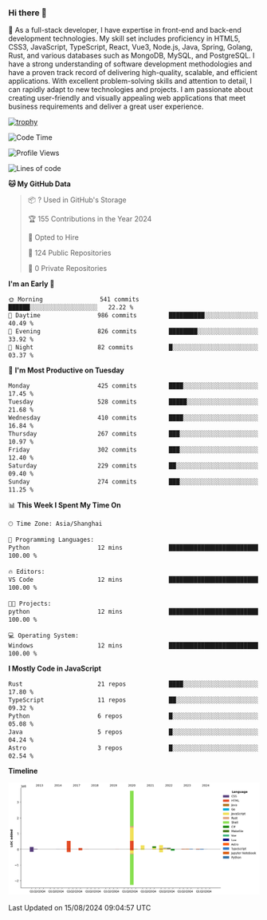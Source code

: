 ### Hi there 👋

🌱 As a full-stack developer, I have expertise in front-end and back-end development technologies. My skill set includes proficiency in HTML5, CSS3, JavaScript, TypeScript, React, Vue3, Node.js, Java, Spring, Golang, Rust, and various databases such as MongoDB, MySQL, and PostgreSQL. I have a strong understanding of software development methodologies and have a proven track record of delivering high-quality, scalable, and efficient applications. With excellent problem-solving skills and attention to detail, I can rapidly adapt to new technologies and projects. I am passionate about creating user-friendly and visually appealing web applications that meet business requirements and deliver a great user experience.

[![trophy](https://github-profile-trophy.vercel.app/?username=elton&rank=SECRET,SSS,SS,S,AAA,AA,A&theme=onedark&no-frame=true&margin-w=10)](https://github.com/ryo-ma/github-profile-trophy)

<!--START_SECTION:waka-->
![Code Time](http://img.shields.io/badge/Code%20Time-1%2C389%20hrs%2056%20mins-blue)

![Profile Views](http://img.shields.io/badge/Profile%20Views-2-blue)

![Lines of code](https://img.shields.io/badge/From%20Hello%20World%20I%27ve%20Written-5.6%20million%20lines%20of%20code-blue)

**🐱 My GitHub Data** 

> 📦 ? Used in GitHub's Storage 
 > 
> 🏆 155 Contributions in the Year 2024
 > 
> 💼 Opted to Hire
 > 
> 📜 124 Public Repositories 
 > 
> 🔑 0 Private Repositories 
 > 
**I'm an Early 🐤** 

```text
🌞 Morning                541 commits         ██████░░░░░░░░░░░░░░░░░░░   22.22 % 
🌆 Daytime                986 commits         ██████████░░░░░░░░░░░░░░░   40.49 % 
🌃 Evening                826 commits         ████████░░░░░░░░░░░░░░░░░   33.92 % 
🌙 Night                  82 commits          █░░░░░░░░░░░░░░░░░░░░░░░░   03.37 % 
```
📅 **I'm Most Productive on Tuesday** 

```text
Monday                   425 commits         ████░░░░░░░░░░░░░░░░░░░░░   17.45 % 
Tuesday                  528 commits         █████░░░░░░░░░░░░░░░░░░░░   21.68 % 
Wednesday                410 commits         ████░░░░░░░░░░░░░░░░░░░░░   16.84 % 
Thursday                 267 commits         ███░░░░░░░░░░░░░░░░░░░░░░   10.97 % 
Friday                   302 commits         ███░░░░░░░░░░░░░░░░░░░░░░   12.40 % 
Saturday                 229 commits         ██░░░░░░░░░░░░░░░░░░░░░░░   09.40 % 
Sunday                   274 commits         ███░░░░░░░░░░░░░░░░░░░░░░   11.25 % 
```


📊 **This Week I Spent My Time On** 

```text
🕑︎ Time Zone: Asia/Shanghai

💬 Programming Languages: 
Python                   12 mins             █████████████████████████   100.00 % 

🔥 Editors: 
VS Code                  12 mins             █████████████████████████   100.00 % 

🐱‍💻 Projects: 
python                   12 mins             █████████████████████████   100.00 % 

💻 Operating System: 
Windows                  12 mins             █████████████████████████   100.00 % 
```

**I Mostly Code in JavaScript** 

```text
Rust                     21 repos            ████░░░░░░░░░░░░░░░░░░░░░   17.80 % 
TypeScript               11 repos            ██░░░░░░░░░░░░░░░░░░░░░░░   09.32 % 
Python                   6 repos             █░░░░░░░░░░░░░░░░░░░░░░░░   05.08 % 
Java                     5 repos             █░░░░░░░░░░░░░░░░░░░░░░░░   04.24 % 
Astro                    3 repos             █░░░░░░░░░░░░░░░░░░░░░░░░   02.54 % 
```



**Timeline**

![Lines of Code chart](https://raw.githubusercontent.com/elton/elton/main/assets/bar_graph.png)


 Last Updated on 15/08/2024 09:04:57 UTC
<!--END_SECTION:waka-->

<!--
**elton/elton** is a ✨ _special_ ✨ repository because its `README.md` (this file) appears on your GitHub profile.

Here are some ideas to get you started:

- 🔭 I’m currently working on ...
- 🌱 I’m currently learning ...
- 👯 I’m looking to collaborate on ...
- 🤔 I’m looking for help with ...
- 💬 Ask me about ...
- 📫 How to reach me: ...
- 😄 Pronouns: ...
- ⚡ Fun fact: ...
-->
